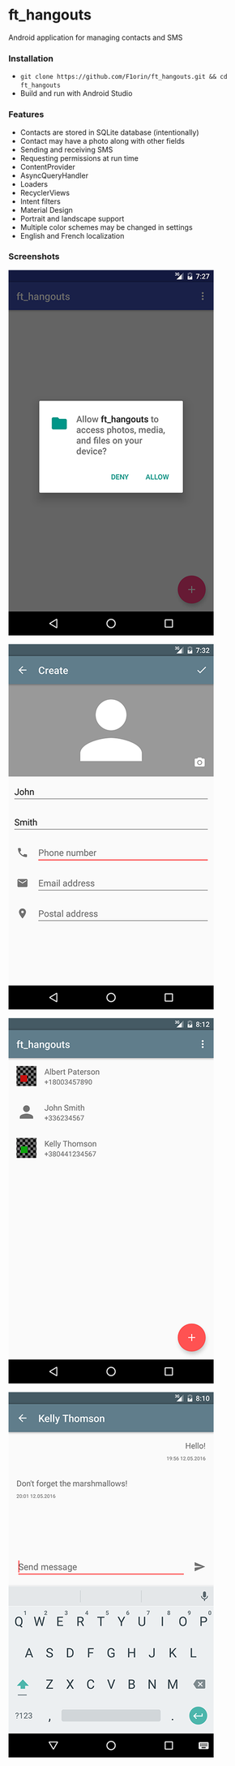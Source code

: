 # ft_hangouts
Android application for managing contacts and SMS

### Installation
- `git clone https://github.com/F1orin/ft_hangouts.git && cd ft_hangouts`
- Build and run with Android Studio

### Features
* Contacts are stored in SQLite database (intentionally)
* Contact may have a photo along with other fields
* Sending and receiving SMS
* Requesting permissions at run time
* ContentProvider
* AsyncQueryHandler
* Loaders
* RecyclerViews
* Intent filters
* Material Design
* Portrait and landscape support
* Multiple color schemes may be changed in settings
* English and French localization

### Screenshots
![Runtime Permissions](/screenshots/screenshot_1.png)

![Contact Creation](/screenshots/screenshot_2.png)

![Contacts List](/screenshots/screenshot_3.png)

![Messages Screen](/screenshots/screenshot_4.png)
